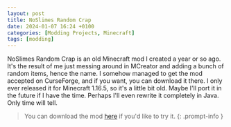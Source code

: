 ```yaml
---
layout: post
title: NoSlimes Random Crap
date: 2024-01-07 16:24 +0100
categories: [Modding Projects, Minecraft]
tags: [modding]
---
```


NoSlimes Random Crap is an old Minecraft mod I created a year or so ago. It's the result of me just messing around in MCreator and adding a bunch of random items, hence the name. I somehow managed to get the mod accepted on CurseForge, and if you want, you can download it there. I only ever released it for Minecraft 1.16.5, so it's a little bit old. Maybe I'll port it in the future if I have the time. Perhaps I'll even rewrite it completely in Java. Only time will tell.

>You can download the mod [here](https://www.curseforge.com/minecraft/mc-mods/noslimes-random-crap) if you'd like to try it.
{: .prompt-info }
